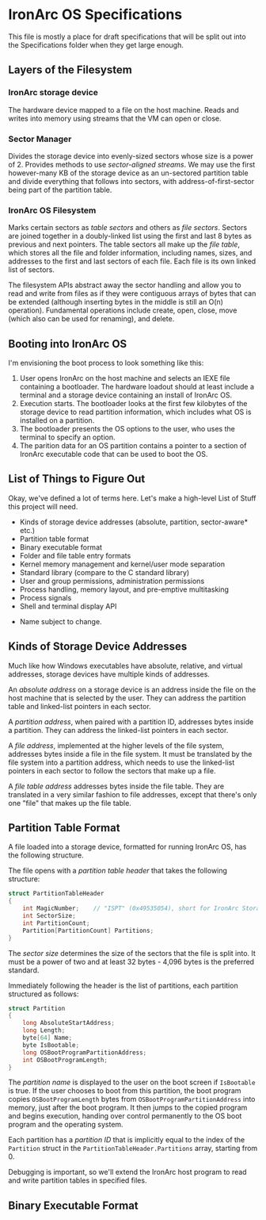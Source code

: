 # IronArc OS Specifications

This file is mostly a place for draft specifications that will be split out into the Specifications folder when they get large enough.

## Layers of the Filesystem

### IronArc storage device

The hardware device mapped to a file on the host machine. Reads and writes into memory using streams that the VM can open or close.

### Sector Manager

Divides the storage device into evenly-sized sectors whose size is a power of 2. Provides methods to use _sector-aligned streams_. We may use the first however-many KB of the storage device as an un-sectored partition table and divide everything that follows into sectors, with address-of-first-sector being part of the partition table.

### IronArc OS Filesystem

Marks certain sectors as _table sectors_ and others as _file sectors_. Sectors are joined together in a doubly-linked list using the first and last 8 bytes as previous and next pointers. The table sectors all make up the _file table_, which stores all the file and folder information, including names, sizes, and addresses to the first and last sectors of each file. Each file is its own linked list of sectors.

The filesystem APIs abstract away the sector handling and allow you to read and write from files as if they were contiguous arrays of bytes that can be extended (although inserting bytes in the middle is still an O(n) operation). Fundamental operations include create, open, close, move (which also can be used for renaming), and delete.

## Booting into IronArc OS

I'm envisioning the boot process to look something like this:

1. User opens IronArc on the host machine and selects an IEXE file containing a bootloader. The hardware loadout should at least include a terminal and a storage device containing an install of IronArc OS.
2. Execution starts. The bootloader looks at the first few kilobytes of the storage device to read partition information, which includes what OS is installed on a partition.
3. The bootloader presents the OS options to the user, who uses the terminal to specify an option.
4. The parition data for an OS partition contains a pointer to a section of IronArc executable code that can be used to boot the OS.

## List of Things to Figure Out

Okay, we've defined a lot of terms here. Let's make a high-level List of Stuff this project will need.

- Kinds of storage device addresses (absolute, partition, sector-aware* etc.)
- Partition table format
- Binary executable format
- Folder and file table entry formats
- Kernel memory management and kernel/user mode separation
- Standard library (compare to the C standard library)
- User and group permissions, administration permissions
- Process handling, memory layout, and pre-emptive multitasking
- Process signals
- Shell and terminal display API

* Name subject to change.

## Kinds of Storage Device Addresses

Much like how Windows executables have absolute, relative, and virtual addresses, storage devices have multiple kinds of addresses.

An _absolute address_ on a storage device is an address inside the file on the host machine that is selected by the user. They can address the partition table and linked-list pointers in each sector.

A _partition address_, when paired with a partition ID, addresses bytes inside a partition. They can address the linked-list pointers in each sector.

A _file address_, implemented at the higher levels of the file system, addresses bytes inside a file in the file system. It must be translated by the file system into a partition address, which needs to use the linked-list pointers in each sector to follow the sectors that make up a file.

A _file table address_ addresses bytes inside the file table. They are translated in a very similar fashion to file addresses, except that there's only one "file" that makes up the file table.

## Partition Table Format

A file loaded into a storage device, formatted for running IronArc OS, has the following structure.

The file opens with a _partition table header_ that takes the following structure:

```c
struct PartitionTableHeader
{
    int MagicNumber;    // "ISPT" (0x49535054), short for IronArc Storage Partition Table
    int SectorSize;
    int PartitionCount;
    Partition[PartitionCount] Partitions;
}
```

The _sector size_ determines the size of the sectors that the file is split into. It must be a power of two and at least 32 bytes - 4,096 bytes is the preferred standard.

Immediately following the header is the list of partitions, each partition structured as follows:

```c
struct Partition
{
    long AbsoluteStartAddress;
    long Length;
    byte[64] Name;
    byte IsBootable;
    long OSBootProgramPartitionAddress;
    int OSBootProgramLength;
}
```

The _partition name_ is displayed to the user on the boot screen if `IsBootable` is true. If the user chooses to boot from this partition, the boot program copies `OSBootProgramLength` bytes from `OSBootProgramPartitionAddress` into memory, just after the boot program. It then jumps to the copied program and begins execution, handing over control permanently to the OS boot program and the operating system.

Each partition has a _partition ID_ that is implicitly equal to the index of the `Partition` struct in the `PartitionTableHeader.Partitions` array, starting from 0.

Debugging is important, so we'll extend the IronArc host program to read and write partition tables in specified files.

## Binary Executable Format